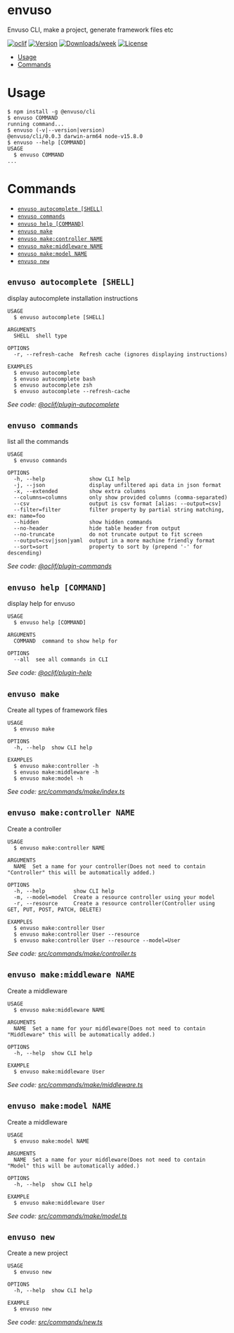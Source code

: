 envuso
======

Envuso CLI, make a project, generate framework files etc

[![oclif](https://img.shields.io/badge/cli-oclif-brightgreen.svg)](https://oclif.io)
[![Version](https://img.shields.io/npm/v/envuso.svg)](https://npmjs.org/package/envuso)
[![Downloads/week](https://img.shields.io/npm/dw/envuso.svg)](https://npmjs.org/package/envuso)
[![License](https://img.shields.io/npm/l/envuso.svg)](https://github.com/envuso/cli/blob/master/package.json)

<!-- toc -->
* [Usage](#usage)
* [Commands](#commands)
<!-- tocstop -->
# Usage
<!-- usage -->
```sh-session
$ npm install -g @envuso/cli
$ envuso COMMAND
running command...
$ envuso (-v|--version|version)
@envuso/cli/0.0.3 darwin-arm64 node-v15.8.0
$ envuso --help [COMMAND]
USAGE
  $ envuso COMMAND
...
```
<!-- usagestop -->
# Commands
<!-- commands -->
* [`envuso autocomplete [SHELL]`](#envuso-autocomplete-shell)
* [`envuso commands`](#envuso-commands)
* [`envuso help [COMMAND]`](#envuso-help-command)
* [`envuso make`](#envuso-make)
* [`envuso make:controller NAME`](#envuso-makecontroller-name)
* [`envuso make:middleware NAME`](#envuso-makemiddleware-name)
* [`envuso make:model NAME`](#envuso-makemodel-name)
* [`envuso new`](#envuso-new)

## `envuso autocomplete [SHELL]`

display autocomplete installation instructions

```
USAGE
  $ envuso autocomplete [SHELL]

ARGUMENTS
  SHELL  shell type

OPTIONS
  -r, --refresh-cache  Refresh cache (ignores displaying instructions)

EXAMPLES
  $ envuso autocomplete
  $ envuso autocomplete bash
  $ envuso autocomplete zsh
  $ envuso autocomplete --refresh-cache
```

_See code: [@oclif/plugin-autocomplete](https://github.com/oclif/plugin-autocomplete/blob/v0.3.0/src/commands/autocomplete/index.ts)_

## `envuso commands`

list all the commands

```
USAGE
  $ envuso commands

OPTIONS
  -h, --help              show CLI help
  -j, --json              display unfiltered api data in json format
  -x, --extended          show extra columns
  --columns=columns       only show provided columns (comma-separated)
  --csv                   output is csv format [alias: --output=csv]
  --filter=filter         filter property by partial string matching, ex: name=foo
  --hidden                show hidden commands
  --no-header             hide table header from output
  --no-truncate           do not truncate output to fit screen
  --output=csv|json|yaml  output in a more machine friendly format
  --sort=sort             property to sort by (prepend '-' for descending)
```

_See code: [@oclif/plugin-commands](https://github.com/oclif/plugin-commands/blob/v1.3.0/src/commands/commands.ts)_

## `envuso help [COMMAND]`

display help for envuso

```
USAGE
  $ envuso help [COMMAND]

ARGUMENTS
  COMMAND  command to show help for

OPTIONS
  --all  see all commands in CLI
```

_See code: [@oclif/plugin-help](https://github.com/oclif/plugin-help/blob/v3.2.2/src/commands/help.ts)_

## `envuso make`

Create all types of framework files

```
USAGE
  $ envuso make

OPTIONS
  -h, --help  show CLI help

EXAMPLES
  $ envuso make:controller -h
  $ envuso make:middleware -h
  $ envuso make:model -h
```

_See code: [src/commands/make/index.ts](https://github.com/envuso/cli/blob/v0.0.3/src/commands/make/index.ts)_

## `envuso make:controller NAME`

Create a controller

```
USAGE
  $ envuso make:controller NAME

ARGUMENTS
  NAME  Set a name for your controller(Does not need to contain "Controller" this will be automatically added.)

OPTIONS
  -h, --help         show CLI help
  -m, --model=model  Create a resource controller using your model
  -r, --resource     Create a resource controller(Controller using GET, PUT, POST, PATCH, DELETE)

EXAMPLES
  $ envuso make:controller User
  $ envuso make:controller User --resource
  $ envuso make:controller User --resource --model=User
```

_See code: [src/commands/make/controller.ts](https://github.com/envuso/cli/blob/v0.0.3/src/commands/make/controller.ts)_

## `envuso make:middleware NAME`

Create a middleware

```
USAGE
  $ envuso make:middleware NAME

ARGUMENTS
  NAME  Set a name for your middleware(Does not need to contain "Middleware" this will be automatically added.)

OPTIONS
  -h, --help  show CLI help

EXAMPLE
  $ envuso make:middleware User
```

_See code: [src/commands/make/middleware.ts](https://github.com/envuso/cli/blob/v0.0.3/src/commands/make/middleware.ts)_

## `envuso make:model NAME`

Create a middleware

```
USAGE
  $ envuso make:model NAME

ARGUMENTS
  NAME  Set a name for your middleware(Does not need to contain "Model" this will be automatically added.)

OPTIONS
  -h, --help  show CLI help

EXAMPLE
  $ envuso make:middleware User
```

_See code: [src/commands/make/model.ts](https://github.com/envuso/cli/blob/v0.0.3/src/commands/make/model.ts)_

## `envuso new`

Create a new project

```
USAGE
  $ envuso new

OPTIONS
  -h, --help  show CLI help

EXAMPLE
  $ envuso new
```

_See code: [src/commands/new.ts](https://github.com/envuso/cli/blob/v0.0.3/src/commands/new.ts)_
<!-- commandsstop -->
